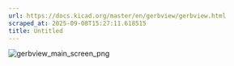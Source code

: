 ```yaml
---
url: https://docs.kicad.org/master/en/gerbview/gerbview.html
scraped_at: 2025-09-08T15:27:11.618515
title: Untitled
---
```


![gerbview_main_screen_png](images/gerbview_main_screen.png)

